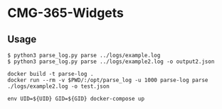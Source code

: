 # CMG-365-Widgets

## Usage

```
$ python3 parse_log.py parse ../logs/example.log
$ python3 parse_log.py parse ../logs/example2.log -o output2.json
```

```
docker build -t parse-log .
docker run --rm -v $PWD/:/opt/parse_log -u 1000 parse-log parse ./logs/example2.log -o test.json
```

```
env UID=${UID} GID=${GID} docker-compose up
```
